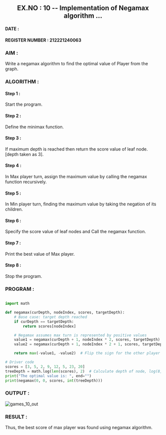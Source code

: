 ## <p align="center"> EX.NO : 10 -- Implementation of Negamax algorithm ... </p>

#### DATE : 
#### REGISTER NUMBER : 212221240063

### AIM :

Write a negamax algorithm to find the optimal value of Player from the graph.

### ALGORITHM :

#### Step 1 :

Start the program.

#### Step 2 :

Define the minimax function.

#### Step 3 :

If maximum depth is reached then return the score value of leaf node. [depth taken as 3].

#### Step 4 :

In Max player turn, assign the  maximum value by calling the negamax function recursively.

#### Step 5 :

In Min player turn, finding the maximum value by taking the negation of its children.

#### Step 6 :

Specify the score value of leaf nodes and Call the negamax function.

#### Step 7 :

Print the best value of Max player.

#### Step 8 :

Stop the program.

### PROGRAM :

```python

import math

def negamax(curDepth, nodeIndex, scores, targetDepth):
    # Base case: target depth reached
    if curDepth == targetDepth:
        return scores[nodeIndex]

    # Negamax assumes max turn is represented by positive values
    value1 = negamax(curDepth + 1, nodeIndex * 2, scores, targetDepth)
    value2 = negamax(curDepth + 1, nodeIndex * 2 + 1, scores, targetDepth)

    return max(-value1, -value2)  # Flip the sign for the other player's turn

# Driver code
scores = [3, 5, 2, 9, 12, 5, 23, 20]
treeDepth = math.log(len(scores), 2)  # Calculate depth of node, log(8, base 2) = 3
print("The optimal value is: ", end="")
print(negamax(0, 0, scores, int(treeDepth)))

```

### OUTPUT :

![games_10_out](https://github.com/user-attachments/assets/8828be6d-8ade-4cf0-9685-6e306a1c70d7)


### RESULT :

Thus, the best score of max player was found using negamax algorithm.

